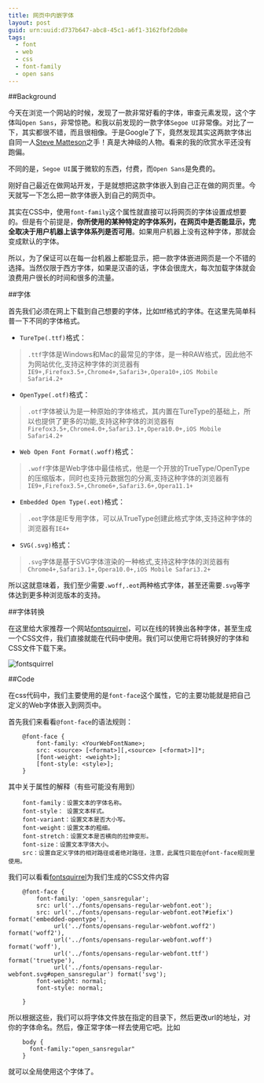 ```yaml
---
title: 网页中内嵌字体
layout: post
guid: urn:uuid:d737b647-abc8-45c1-a6f1-3162fbf2db8e
tags:
  - font
  - web
  - css
  - font-family
  - open sans
---
```


##Background

今天在浏览一个网站的时候，发现了一款非常好看的字体，审查元素发现，这个字体叫```Open Sans```，非常惊艳。和我以前发现的一款字体```Segoe UI```非常像。对比了一下，其实都很不错，而且很相像。于是Google了下，竟然发现其实这两款字体出自同一人[Steve Matteson](https://en.wikipedia.org/wiki/Steve_Matteson)之手！真是大神级的人物。看来的我的欣赏水平还没有跑偏。

不同的是，```Segoe UI```属于微软的东西，付费，而```Open Sans```是免费的。

刚好自己最近在做网站开发，于是就想把这款字体嵌入到自己正在做的网页里。今天就写一下怎么把一款字体嵌入到自己的网页中。

其实在CSS中，使用```font-family```这个属性就直接可以将网页的字体设置成想要的。但是有个前提是，**你所使用的某种特定的字体系列，在网页中是否能显示，完全取决于用户机器上该字体系列是否可用**。如果用户机器上没有这种字体，那就会变成默认的字体。

所以，为了保证可以在每一台机器上都能显示，把一款字体嵌进网页是一个不错的选择。当然仅限于西方字体，如果是汉语的话，字体会很庞大，每次加载字体就会浪费用户很长的时间和很多的流量。

##字体

首先我们必须在网上下载到自己想要的字体，比如ttf格式的字体。在这里先简单科普一下不同的字体格式。

* ```TureTpe(.ttf)```格式：

>```.ttf```字体是Windows和Mac的最常见的字体，是一种RAW格式，因此他不为网站优化,支持这种字体的浏览器有```IE9+,Firefox3.5+,Chrome4+,Safari3+,Opera10+,iOS Mobile Safari4.2+```

* ```OpenType(.otf)```格式：

>```.otf```字体被认为是一种原始的字体格式，其内置在TureType的基础上，所以也提供了更多的功能,支持这种字体的浏览器有```Firefox3.5+,Chrome4.0+,Safari3.1+,Opera10.0+,iOS Mobile Safari4.2+```

* ```Web Open Font Format(.woff)```格式：

>```.woff```字体是Web字体中最佳格式，他是一个开放的TrueType/OpenType的压缩版本，同时也支持元数据包的分离,支持这种字体的浏览器有```IE9+,Firefox3.5+,Chrome6+,Safari3.6+,Opera11.1+```

* ```Embedded Open Type(.eot)```格式：

>```.eot```字体是IE专用字体，可以从TrueType创建此格式字体,支持这种字体的浏览器有```IE4+```

* ```SVG(.svg)```格式：

>```.svg```字体是基于SVG字体渲染的一种格式,支持这种字体的浏览器有```Chrome4+,Safari3.1+,Opera10.0+,iOS Mobile Safari3.2+```

所以这就意味着，我们至少需要```.woff,.eot```两种格式字体，甚至还需要```.svg```等字体达到更多种浏览版本的支持。

##字体转换

在这里给大家推荐一个网站[fontsquirrel](http://www.fontsquirrel.com/)，可以在线的转换出各种字体，甚至生成一个CSS文件，我们直接就能在代码中使用。我们可以使用它将转换好的字体和CSS文件下载下来。

![fontsquirrel](http://odvzs788r.bkt.clouddn.com/fangchao.me/2015110301.png)

##Code

在css代码中，我们主要使用的是```font-face```这个属性，它的主要功能就是把自己定义的Web字体嵌入到网页中。

首先我们来看看```@font-face```的语法规则：

		@font-face {
			font-family: <YourWebFontName>;
			src: <source> [<format>][,<source> [<format>]]*;
			[font-weight: <weight>];
			[font-style: <style>];
		}
其中关于属性的解释（有些可能没有用到）

		font-family：设置文本的字体名称。
		font-style：	设置文本样式。
		font-variant：设置文本是否大小写。
		font-weight：设置文本的粗细。
		font-stretch：设置文本是否横向的拉伸变形。
		font-size：设置文本字体大小。
		src：设置自定义字体的相对路径或者绝对路径，注意，此属性只能在@font-face规则里使用。

我们可以看看[fontsquirrel](http://www.fontsquirrel.com/)为我们生成的CSS文件内容

		@font-face {
		    font-family: 'open_sansregular';
		    src: url('../fonts/opensans-regular-webfont.eot');
		    src: url('../fonts/opensans-regular-webfont.eot?#iefix') format('embedded-opentype'),
		         url('../fonts/opensans-regular-webfont.woff2') format('woff2'),
		         url('../fonts/opensans-regular-webfont.woff') format('woff'),
		         url('../fonts/opensans-regular-webfont.ttf') format('truetype'),
		         url('../fonts/opensans-regular-webfont.svg#open_sansregular') format('svg');
		    font-weight: normal;
		    font-style: normal;
		
		}

所以根据这些，我们可以将字体文件放在指定的目录下，然后更改url的地址，对你的字体命名。然后，像正常字体一样去使用它吧。比如

		body {
		  font-family:"open_sansregular"
		}

就可以全局使用这个字体了。


